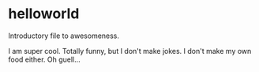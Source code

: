 # helloworld
Introductory file to awesomeness.

I am super cool. Totally funny, but I don't make jokes. I don't make my own food either.
Oh guell...
